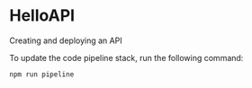 # HelloAPI
Creating and deploying an API

To update the code pipeline stack, run the following command:

`npm run pipeline`
